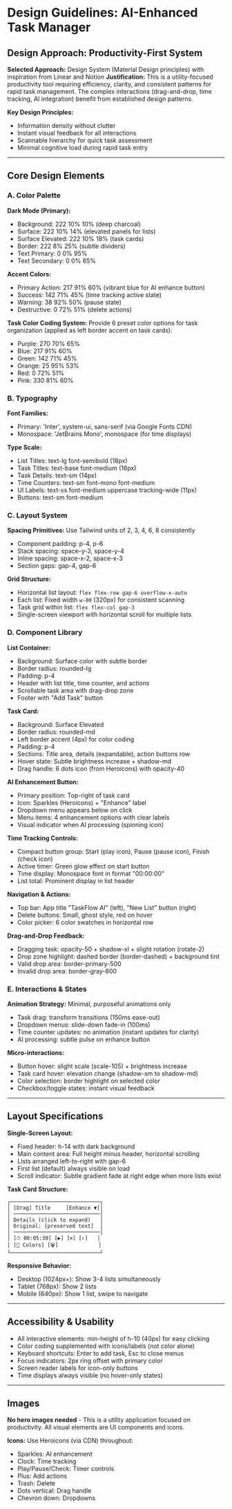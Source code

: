 # Design Guidelines: AI-Enhanced Task Manager

## Design Approach: Productivity-First System

**Selected Approach:** Design System (Material Design principles) with inspiration from Linear and Notion
**Justification:** This is a utility-focused productivity tool requiring efficiency, clarity, and consistent patterns for rapid task management. The complex interactions (drag-and-drop, time tracking, AI integration) benefit from established design patterns.

**Key Design Principles:**
- Information density without clutter
- Instant visual feedback for all interactions
- Scannable hierarchy for quick task assessment
- Minimal cognitive load during rapid task entry

---

## Core Design Elements

### A. Color Palette

**Dark Mode (Primary):**
- Background: 222 10% 10% (deep charcoal)
- Surface: 222 10% 14% (elevated panels for lists)
- Surface Elevated: 222 10% 18% (task cards)
- Border: 222 8% 25% (subtle dividers)
- Text Primary: 0 0% 95%
- Text Secondary: 0 0% 65%

**Accent Colors:**
- Primary Action: 217 91% 60% (vibrant blue for AI enhance button)
- Success: 142 71% 45% (time tracking active state)
- Warning: 38 92% 50% (pause state)
- Destructive: 0 72% 51% (delete actions)

**Task Color Coding System:**
Provide 6 preset color options for task organization (applied as left border accent on task cards):
- Purple: 270 70% 65%
- Blue: 217 91% 60%
- Green: 142 71% 45%
- Orange: 25 95% 53%
- Red: 0 72% 51%
- Pink: 330 81% 60%

### B. Typography

**Font Families:**
- Primary: 'Inter', system-ui, sans-serif (via Google Fonts CDN)
- Monospace: 'JetBrains Mono', monospace (for time displays)

**Type Scale:**
- List Titles: text-lg font-semibold (18px)
- Task Titles: text-base font-medium (16px)
- Task Details: text-sm (14px)
- Time Counters: text-sm font-mono font-medium
- UI Labels: text-xs font-medium uppercase tracking-wide (11px)
- Buttons: text-sm font-medium

### C. Layout System

**Spacing Primitives:** Use Tailwind units of 2, 3, 4, 6, 8 consistently
- Component padding: p-4, p-6
- Stack spacing: space-y-3, space-y-4
- Inline spacing: space-x-2, space-x-3
- Section gaps: gap-4, gap-6

**Grid Structure:**
- Horizontal list layout: `flex flex-row gap-6 overflow-x-auto`
- Each list: Fixed width `w-80` (320px) for consistent scanning
- Task grid within list: `flex flex-col gap-3`
- Single-screen viewport with horizontal scroll for multiple lists

### D. Component Library

**List Container:**
- Background: Surface color with subtle border
- Border radius: rounded-lg
- Padding: p-4
- Header with list title, time counter, and actions
- Scrollable task area with drag-drop zone
- Footer with "Add Task" button

**Task Card:**
- Background: Surface Elevated
- Border radius: rounded-md
- Left border accent (4px) for color coding
- Padding: p-4
- Sections: Title area, details (expandable), action buttons row
- Hover state: Subtle brightness increase + shadow-md
- Drag handle: 6 dots icon (from Heroicons) with opacity-40

**AI Enhancement Button:**
- Primary position: Top-right of task card
- Icon: Sparkles (Heroicons) + "Enhance" label
- Dropdown menu appears below on click
- Menu items: 4 enhancement options with clear labels
- Visual indicator when AI processing (spinning icon)

**Time Tracking Controls:**
- Compact button group: Start (play icon), Pause (pause icon), Finish (check icon)
- Active timer: Green glow effect on start button
- Time display: Monospace font in format "00:00:00"
- List total: Prominent display in list header

**Navigation & Actions:**
- Top bar: App title "TaskFlow AI" (left), "New List" button (right)
- Delete buttons: Small, ghost style, red on hover
- Color picker: 6 color swatches in horizontal row

**Drag-and-Drop Feedback:**
- Dragging task: opacity-50 + shadow-xl + slight rotation (rotate-2)
- Drop zone highlight: dashed border (border-dashed) + background tint
- Valid drop area: border-primary-500
- Invalid drop area: border-gray-600

### E. Interactions & States

**Animation Strategy:** Minimal, purposeful animations only
- Task drag: transform transitions (150ms ease-out)
- Dropdown menus: slide-down fade-in (100ms)
- Time counter updates: no animation (instant updates for clarity)
- AI processing: subtle pulse on enhance button

**Micro-interactions:**
- Button hover: slight scale (scale-105) + brightness increase
- Task card hover: elevation change (shadow-sm to shadow-md)
- Color selection: border highlight on selected color
- Checkbox/toggle states: instant visual feedback

---

## Layout Specifications

**Single-Screen Layout:**
- Fixed header: h-14 with dark background
- Main content area: Full height minus header, horizontal scrolling
- Lists arranged left-to-right with gap-6
- First list (default) always visible on load
- Scroll indicator: Subtle gradient fade at right edge when more lists exist

**Task Card Structure:**
```
┌─────────────────────────────┐
│ [Drag] Title     [Enhance ▼]│
│ ────────────────────────────│
│ Details (click to expand)   │
│ Original: [preserved text]  │
│ ────────────────────────────│
│ [⏱ 00:05:30] [▶] [⏸] [✓]   │
│ [🎨 Colors] [🗑]             │
└─────────────────────────────┘
```

**Responsive Behavior:**
- Desktop (1024px+): Show 3-4 lists simultaneously
- Tablet (768px): Show 2 lists
- Mobile (640px): Show 1 list, swipe to navigate

---

## Accessibility & Usability

- All interactive elements: min-height of h-10 (40px) for easy clicking
- Color coding supplemented with icons/labels (not color alone)
- Keyboard shortcuts: Enter to add task, Esc to close menus
- Focus indicators: 2px ring offset with primary color
- Screen reader labels for icon-only buttons
- Time displays always visible (no hover-only states)

---

## Images

**No hero images needed** - This is a utility application focused on productivity. All visual elements are UI components and icons.

**Icons:** Use Heroicons (via CDN) throughout:
- Sparkles: AI enhancement
- Clock: Time tracking
- Play/Pause/Check: Timer controls
- Plus: Add actions
- Trash: Delete
- Dots vertical: Drag handle
- Chevron down: Dropdowns